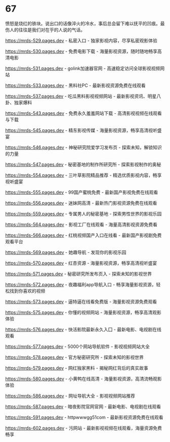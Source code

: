 # 67
愤怒是烧红的铁块。说出口的话像淬火的冷水，事后总会留下难以抚平的凹痕。最伤人的往往是我们对在乎的人说的气话。

https://mrds-529.pages.dev - 私密入口 - 独家影视内容，尽享私密观影体验

https://mrds-530.pages.dev - 免费电影下载 - 海量影视资源，随时随地畅享高清电影

https://mrds-531.pages.dev - golink加速器官网 - 高速稳定访问全球影视视频网站

https://mrds-533.pages.dev - 黑料社PC - 最新影视资源免费在线观看

https://mrds-537.pages.dev - 吃瓜黑料影视视频网站 - 最新影视资讯、明星八卦、独家爆料

https://mrds-543.pages.dev - 免费永久羞羞网站下载 - 高清影视视频在线观看与下载

https://mrds-545.pages.dev - 精东影视传媒 - 海量影视资源，畅享高清视听盛宴

https://mrds-546.pages.dev - 神秘研究院爱学习发布页 - 探索未知，解锁知识的力量

https://mrds-547.pages.dev - 秘密基地的制作所研究所 - 探索影视制作的奥秘

https://mrds-554.pages.dev - 三叶草影院精品推荐 - 精选优质影视内容，畅享视听盛宴

https://mrds-555.pages.dev - 99国产蜜桃免费 - 最新国产影视免费在线观看

https://mrds-556.pages.dev - 迷妹网高清 - 最新热门影视资源免费在线观看

https://mrds-559.pages.dev - 专属男人的秘密基地 - 探索男性世界的影视乐园

https://mrds-564.pages.dev - 影视工厂在线观看 - 海量高清影视资源免费看

https://mrds-566.pages.dev - 红桃视频国产入口在线看 - 最新国产影视剧免费观看平台

https://mrds-569.pages.dev - 她趣导航 - 发现你的影视乐园

https://mrds-570.pages.dev - 红杏资源 - 海量影视资源，畅享高清视听盛宴

https://mrds-571.pages.dev - 秘密研究所发布页入 - 探索未知的影视世界

https://mrds-572.pages.dev - 夜趣福利app导航入口 - 畅享海量影视资源，轻松找到你喜欢的视频

https://mrds-573.pages.dev - 逼特逼在线看免费版 - 海量影视资源免费观看

https://mrds-575.pages.dev - 你懂的视频网站 - 海量影视资源，畅享高清观影体验

https://mrds-576.pages.dev - 快活影院最新永久入囗 - 最新电影、电视剧在线观看

https://mrds-577.pages.dev - 5000个网站导航软件 - 影视视频网站大全

https://mrds-578.pages.dev - 官方秘密研究所 - 探索未知的影视世界

https://mrds-579.pages.dev - 网红独家黑料 - 揭秘网红背后的真实故事

https://mrds-580.pages.dev - 小黄鸭在线高清 - 海量影视资源，高清流畅观影体验

https://mrds-586.pages.dev - 网址导航大全 - 影视视频网站推荐

https://mrds-587.pages.dev - 暗夜影院官网官网 - 最新电影、电视剧在线观看

https://mrds-591.pages.dev - httpwwwgg51com - 最新影视资源免费在线观看

https://mrds-602.pages.dev - 污网站 - 最新影视视频在线观看，海量资源免费畅享
